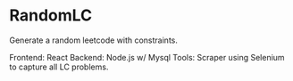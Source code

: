 # RandomLC
Generate a random leetcode with constraints.

Frontend: React
Backend: Node.js w/ Mysql
Tools: Scraper using Selenium to capture all LC problems.
